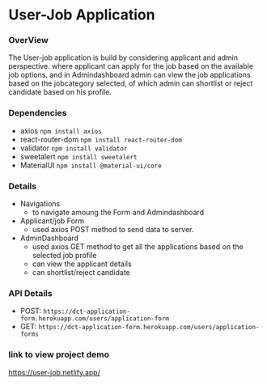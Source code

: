 # User-Job Application

### OverView
The User-job application is build by considering applicant and admin perspective. where applicant can apply for the job based on the available job options. and in Admindashboard admin can view the job applications based on the jobcategory selected, of which admin can shortlist or reject candidate based on his profile.

### Dependencies
- axios `npm install axios`
- react-router-dom `npm install react-router-dom`
- validator `npm install validator`
- sweetalert `npm install sweetalert`
- MaterialUI `npm install @material-ui/core`

### Details

* Navigations
  - to navigate amoung the Form and Admindashboard
* Applicant/job Form
  - used axios POST method to send data to server.
* AdminDashboard
  - used axios GET method to get all the applications based on the selected job profile
  - can view the applicant details
  - can shortlist/reject candidate 

### API Details
- POST: `https://dct-application-form.herokuapp.com/users/application-form`
- GET: `https://dct-application-form.herokuapp.com/users/application-forms`

### link to view project demo
https://user-job.netlify.app/
